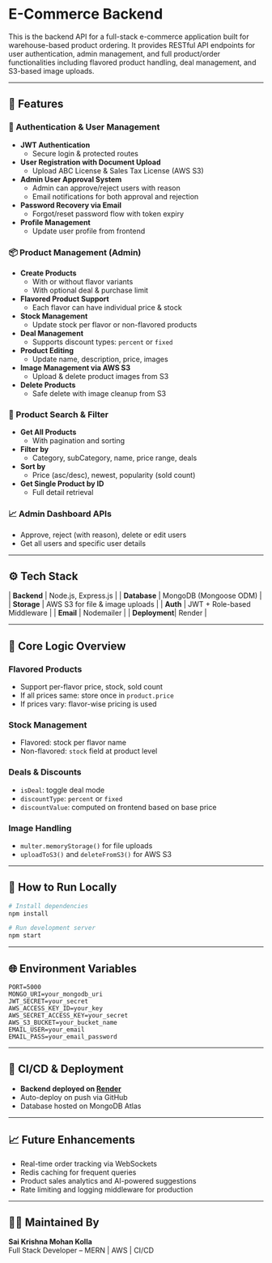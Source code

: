 # E-Commerce Backend

This is the backend API for a full-stack e-commerce application built for warehouse-based product ordering. It provides RESTful API endpoints for user authentication, admin management, and full product/order functionalities including flavored product handling, deal management, and S3-based image uploads.

---

## 🚀 Features

### 🔐 Authentication & User Management
- **JWT Authentication**
  - Secure login & protected routes
- **User Registration with Document Upload**
  - Upload ABC License & Sales Tax License (AWS S3)
- **Admin User Approval System**
  - Admin can approve/reject users with reason
  - Email notifications for both approval and rejection
- **Password Recovery via Email**
  - Forgot/reset password flow with token expiry
- **Profile Management**
  - Update user profile from frontend

### 📦 Product Management (Admin)
- **Create Products**
  - With or without flavor variants
  - With optional deal & purchase limit
- **Flavored Product Support**
  - Each flavor can have individual price & stock
- **Stock Management**
  - Update stock per flavor or non-flavored products
- **Deal Management**
  - Supports discount types: `percent` or `fixed`
- **Product Editing**
  - Update name, description, price, images
- **Image Management via AWS S3**
  - Upload & delete product images from S3
- **Delete Products**
  - Safe delete with image cleanup from S3

### 🔎 Product Search & Filter
- **Get All Products**
  - With pagination and sorting
- **Filter by**
  - Category, subCategory, name, price range, deals
- **Sort by**
  - Price (asc/desc), newest, popularity (sold count)
- **Get Single Product by ID**
  - Full detail retrieval

### 📈 Admin Dashboard APIs
- Approve, reject (with reason), delete or edit users
- Get all users and specific user details

---

## ⚙️ Tech Stack

| **Backend**   | Node.js, Express.js                         |
| **Database**  | MongoDB (Mongoose ODM)                      |
| **Storage**   | AWS S3 for file & image uploads             |
| **Auth**      | JWT + Role-based Middleware                 |
| **Email**     | Nodemailer                                  |
| **Deployment**| Render                                       |


---

## 🧠 Core Logic Overview

### Flavored Products
- Support per-flavor price, stock, sold count
- If all prices same: store once in `product.price`
- If prices vary: flavor-wise pricing is used

### Stock Management
- Flavored: stock per flavor name
- Non-flavored: `stock` field at product level

### Deals & Discounts
- `isDeal`: toggle deal mode
- `discountType`: `percent` or `fixed`
- `discountValue`: computed on frontend based on base price

### Image Handling
- `multer.memoryStorage()` for file uploads
- `uploadToS3()` and `deleteFromS3()` for AWS S3

---

## 🧪 How to Run Locally

```bash
# Install dependencies
npm install

# Run development server
npm start
```

---

## 🌐 Environment Variables

```env
PORT=5000
MONGO_URI=your_mongodb_uri
JWT_SECRET=your_secret
AWS_ACCESS_KEY_ID=your_key
AWS_SECRET_ACCESS_KEY=your_secret
AWS_S3_BUCKET=your_bucket_name
EMAIL_USER=your_email
EMAIL_PASS=your_email_password
```

---

## 📌 CI/CD & Deployment
- **Backend deployed on [Render](https://render.com/)**
- Auto-deploy on push via GitHub
- Database hosted on MongoDB Atlas

---

## 📈 Future Enhancements
- Real-time order tracking via WebSockets
- Redis caching for frequent queries
- Product sales analytics and AI-powered suggestions
- Rate limiting and logging middleware for production

---

## 👨‍💻 Maintained By

**Sai Krishna Mohan Kolla**  
Full Stack Developer – MERN | AWS | CI/CD